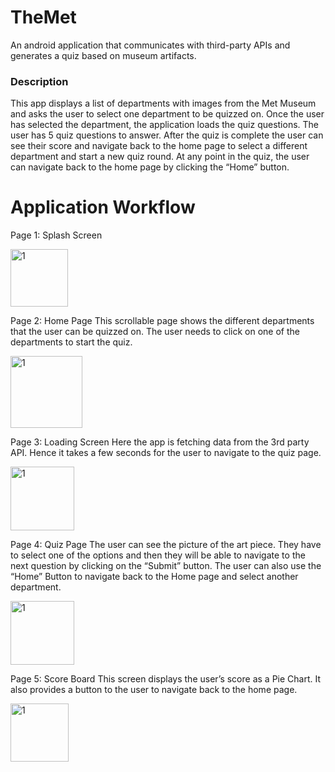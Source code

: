 # TheMet
An android application that communicates with third-party APIs and generates a quiz based on museum artifacts.

### Description
This app displays a list of departments with images from the Met Museum and asks the user to select one department to be quizzed on. Once the user has selected the department, the application loads the quiz questions. The user has 5 quiz questions to answer. After the quiz is complete the user can see their score and navigate back to the home page to select a different department and start a new quiz round. At any point in the quiz, the user can
navigate back to the home page by clicking the “Home” button.

# Application Workflow
Page 1: Splash Screen

<img width="92" alt="1" src="https://user-images.githubusercontent.com/41322681/152621051-0dab4a0c-45eb-4f6f-a9fa-55695a582169.png">

Page 2: Home Page 
This scrollable page shows the different departments that the user can be quizzed on. The user needs to click on one of the departments to start the quiz.

<img width="115" alt="1" src="https://user-images.githubusercontent.com/41322681/152621121-743d86d9-60fc-478a-a6bf-ce8a8e9c6e59.png">

Page 3: Loading Screen
Here the app is fetching data from the 3rd party API. Hence it takes a few seconds for the user to navigate to the quiz page.

<img width="102" alt="1" src="https://user-images.githubusercontent.com/41322681/152621272-5c583fcb-d735-473c-add1-50f7653adfaf.png">

Page 4: Quiz Page
The user can see the picture of the art piece. They have to select one of the options and then they will be able to navigate to the next question by clicking on the “Submit” button. The user can also use the “Home” Button to navigate back to the Home page and select another department.

<img width="102" alt="1" src="https://user-images.githubusercontent.com/41322681/152621324-fc85b6bf-b1ee-4b45-8e89-b1aa3a848cf7.png">

Page 5: Score Board
This screen displays the user’s score as a Pie Chart. It also provides a button to the user to navigate back to the home page.

<img width="93" alt="1" src="https://user-images.githubusercontent.com/41322681/152621366-9ca128d0-e0a6-402e-b5a4-65adeccd8ddd.png">
